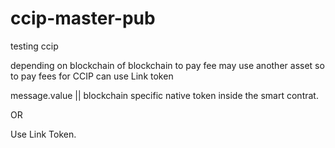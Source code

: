 # ccip-master-pub
testing ccip

depending on blockchain of blockchain to pay fee may use another asset so to pay fees for CCIP can use Link token

message.value || blockchain specific native token inside the smart contrat. 

OR

Use Link Token. 


